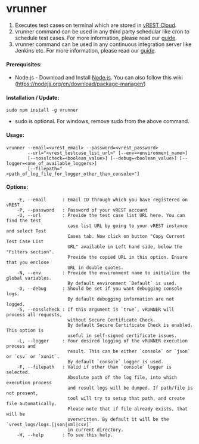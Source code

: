 # vrunner

1. Executes test cases on terminal which are stored in [vREST Cloud](https://cloud.vrest.io).
2. vrunner command can be used in any third party schedular like cron to schedule test cases. For more information, please read our [guide](https://docs.optimizory.com/x/wJGz).
3. vrunner command can be used in any continuous integration server like Jenkins etc. For more information, please read our [guide](https://docs.optimizory.com/x/HAGq).

#### Prerequisites:
* Node.js - Download and Install [Node.js](https://nodejs.org/en/download/). You can also follow this wiki (https://nodejs.org/en/download/package-manager/)

#### Installation / Update:
	sudo npm install -g vrunner

* sudo is optional. For windows, remove sudo from the above command.

#### Usage:
	vrunner --email=<vrest_email> --password=<vrest_password>
	        --url="<vrest_testcase_list_url>" [--env=<environment_name>]
            [--nosslcheck=<boolean_value>] [--debug=<boolean_value>] [--logger=<one_of_available_loggers>]
  	        [--filepath="<path_of_log_file_for_logger_other_than_console>"]

#### Options:
        -E, --email      : Email ID through which you have registered on vREST
        -P, --password   : Password of your vREST account
        -U, --url        : Provide the test case list URL here. You can find the test
                           case list URL by going to your vREST instance and select Test
                           Cases tab. Now click on button "Copy Current Test Case List
                           URL" available in Left hand side, below the "Filters section".
                           Provide the copied URL in this option. Ensure that you enclose
                           URL in double quotes.
        -N, --env        : Provide the environment name to initialize the global variables.
                           By default environment `Default` is used.
        -D, --debug      : Should be set if you want debugging console logs.
                           By default debugging information are not logged.
        -S, --nosslcheck : If this argument is `true`, vRUNNER will process all requests,
                           without Secure Certificate Check.
                           By default Secure Certificate Check is enabled. This option is
                           useful in self-signed certificate issues.
        -L, --logger     : Your desired logging of the vRUNNER execution process and
                           result. This can be either `console` or `json` or `csv` or `xunit`.
                           By default `console` logger is used.
        -F, --filepath   : Valid if other than `console` logger is selected.
                           Absolute path of the log file, into which execution process
                           and result logs will be dumped. If path/file is not present,
                           tool will try to setup that path, and create file automatically.
                           Please note that if file already exists, that will be
                           overwritten. By default it will be the `vrest_logs/logs.[json|xml|csv]`
                           in current directory.
        -H, --help       : To see this help.
